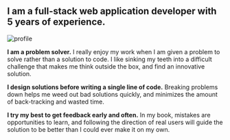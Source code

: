 
## I am a full-stack web application developer with 5 years of experience.

![profile](jaredmtanner-portfolio/images/tree-profile.jpg)

**I am a problem solver.**
I really enjoy my work when I am given a problem to solve rather than a solution to code. I like sinking my teeth into a difficult challenge that makes me think outside the box, and find an innovative solution.

**I design solutions before writing a single line of code.**
Breaking problems down helps me weed out bad solutions quickly, and minimizes the amount of back-tracking and wasted time.

**I try my best to get feedback early and often.** In my book, mistakes are opportunities to learn, and following the direction of real users will guide the solution to be better than I could ever make it on my own.


